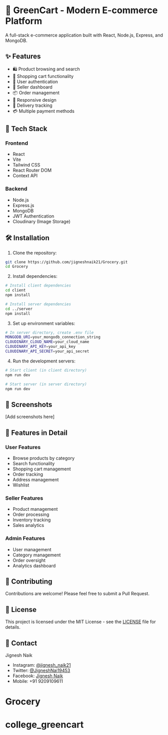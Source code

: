 # 🛒 GreenCart - Modern E-commerce Platform

A full-stack e-commerce application built with React, Node.js, Express, and MongoDB.

## ✨ Features

- 🛍️ Product browsing and search
- 🛒 Shopping cart functionality
- 👤 User authentication
- 🏪 Seller dashboard
- 📦 Order management
- 📱 Responsive design
- 🚚 Delivery tracking
- 💳 Multiple payment methods

## 🚀 Tech Stack

### Frontend

- React
- Vite
- Tailwind CSS
- React Router DOM
- Context API

### Backend

- Node.js
- Express.js
- MongoDB
- JWT Authentication
- Cloudinary (Image Storage)

## 🛠️ Installation

1. Clone the repository:

```bash
git clone https://github.com/jigneshnaik21/Grocery.git
cd Grocery
```

2. Install dependencies:

```bash
# Install client dependencies
cd client
npm install

# Install server dependencies
cd ../server
npm install
```

3. Set up environment variables:

```bash
# In server directory, create .env file
MONGODB_URI=your_mongodb_connection_string
CLOUDINARY_CLOUD_NAME=your_cloud_name
CLOUDINARY_API_KEY=your_api_key
CLOUDINARY_API_SECRET=your_api_secret
```

4. Run the development servers:

```bash
# Start client (in client directory)
npm run dev

# Start server (in server directory)
npm run dev
```

## 📱 Screenshots

[Add screenshots here]

## 🌟 Features in Detail

### User Features

- Browse products by category
- Search functionality
- Shopping cart management
- Order tracking
- Address management
- Wishlist

### Seller Features

- Product management
- Order processing
- Inventory tracking
- Sales analytics

### Admin Features

- User management
- Category management
- Order oversight
- Analytics dashboard

## 🤝 Contributing

Contributions are welcome! Please feel free to submit a Pull Request.

## 📄 License

This project is licensed under the MIT License - see the [LICENSE](LICENSE) file for details.

## 👤 Contact

Jignesh Naik

- Instagram: [@jignesh_naik21](http://instagram.com/jignesh_naik21/)
- Twitter: [@JigneshNai19453](https://x.com/JigneshNai19453)
- Facebook: [Jignesh Naik](https://www.facebook.com/jignesh.naik.357)
- Mobile: +91 9209109611
# Grocery
# college_greencart
